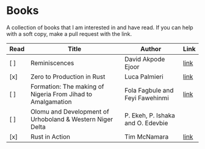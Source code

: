 # Books
A collection of books that I am interested in and have read. If you can help with a soft copy, make a pull request with the link.

|Read | Title | Author | Link |
|---- | ----- | ------ | ---- |
|[ ] | Reminiscences | David Akpode Ejoor | [link](https://www.goodreads.com/book/show/58720228-reminiscences) |
|[x] | Zero to Production in Rust | Luca Palmieri | [link](https://www.zero2prod.com/index.html?country=France&discount_code=VAT20&country_code=FR) |
|[ ] | Formation: The making of Nigeria From Jihad to Amalgamation | Fola Fagbule and Feyi Fawehinmi | [link](https://amzn.eu/d/09DaPuTP)|
|[ ] | Olomu and Development of Urhoboland & Western Niger Delta | P. Ekeh, P. Ishaka and O. Edevbie| |
|[x] | Rust in Action | Tim McNamara| [link](https://www.manning.com/books/rust-in-action)|





